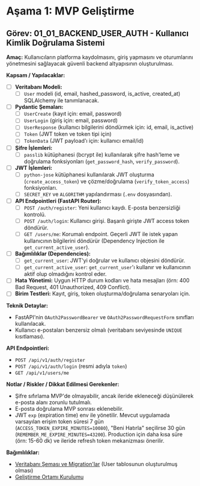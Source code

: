 # Aşama 1: MVP Geliştirme

## Görev: 01_01_BACKEND_USER_AUTH - Kullanıcı Kimlik Doğrulama Sistemi

**Amaç:** Kullanıcıların platforma kaydolmasını, giriş yapmasını ve oturumlarını yönetmesini sağlayacak güvenli backend altyapısının oluşturulması.

**Kapsam / Yapılacaklar:**

- [ ] **Veritabanı Modeli:**
  - [ ] `User` modeli (id, email, hashed_password, is_active, created_at) SQLAlchemy ile tanımlanacak.
- [ ] **Pydantic Şemaları:**
  - [ ] `UserCreate` (kayıt için: email, password)
  - [ ] `UserLogin` (giriş için: email, password)
  - [ ] `UserResponse` (kullanıcı bilgilerini döndürmek için: id, email, is_active)
  - [ ] `Token` (JWT token ve token tipi için)
  - [ ] `TokenData` (JWT payload'ı için: kullanıcı email/id)
- [ ] **Şifre İşlemleri:**
  - [ ] `passlib` kütüphanesi (bcrypt ile) kullanılarak şifre hash'leme ve doğrulama fonksiyonları (`get_password_hash`, `verify_password`).
- [ ] **JWT İşlemleri:**
  - [ ] `python-jose` kütüphanesi kullanılarak JWT oluşturma (`create_access_token`) ve çözme/doğrulama (`verify_token_access`) fonksiyonları.
  - [ ] `SECRET_KEY` ve `ALGORITHM` yapılandırması (`.env` dosyasından).
- [ ] **API Endpointleri (FastAPI Router):**
  - [ ] `POST /auth/register`: Yeni kullanıcı kaydı. E-posta benzersizliği kontrolü.
  - [ ] `POST /auth/login`: Kullanıcı girişi. Başarılı girişte JWT access token döndürür.
  - [ ] `GET /users/me`: Korumalı endpoint. Geçerli JWT ile istek yapan kullanıcının bilgilerini döndürür (Dependency Injection ile `get_current_active_user`).
- [ ] **Bağımlılıklar (Dependencies):**
  - [ ] `get_current_user`: JWT'yi doğrular ve kullanıcı objesini döndürür.
  - [ ] `get_current_active_user`: `get_current_user`'ı kullanır ve kullanıcının aktif olup olmadığını kontrol eder.
- [ ] **Hata Yönetimi:** Uygun HTTP durum kodları ve hata mesajları (örn: 400 Bad Request, 401 Unauthorized, 409 Conflict).
- [ ] **Birim Testleri:** Kayıt, giriş, token oluşturma/doğrulama senaryoları için.

**Teknik Detaylar:**

- FastAPI'nin `OAuth2PasswordBearer` ve `OAuth2PasswordRequestForm` sınıfları kullanılacak.
- Kullanıcı e-postaları benzersiz olmalı (veritabanı seviyesinde `UNIQUE` kısıtlaması).

**API Endpointleri:**

- `POST /api/v1/auth/register`
- `POST /api/v1/auth/login` (resmi adıyla `token`)
- `GET /api/v1/users/me`

**Notlar / Riskler / Dikkat Edilmesi Gerekenler:**

- Şifre sıfırlama MVP'de olmayabilir, ancak ileride ekleneceği düşünülerek e-posta alanı zorunlu tutulmalı.
- E-posta doğrulama MVP sonrası eklenebilir.
- JWT `exp` (expiration time) env ile yönetilir. Mevcut uygulamada varsayılan erişim token süresi 7 gün (`ACCESS_TOKEN_EXPIRE_MINUTES=10080`), "Beni Hatırla" seçilirse 30 gün (`REMEMBER_ME_EXPIRE_MINUTES=43200`). Production için daha kısa süre (örn: 15-60 dk) ve ileride refresh token mekanizması önerilir.

**Bağımlılıklar:**

- [Veritabanı Şeması ve Migration'lar](01_07_BACKEND_DATABASE_SCHEMA.md) (User tablosunun oluşturulmuş olması)
- [Geliştirme Ortamı Kurulumu](../00_PLANNING_AND_SETUP/00_03_DEV_ENVIRONMENT_SETUP.md)
